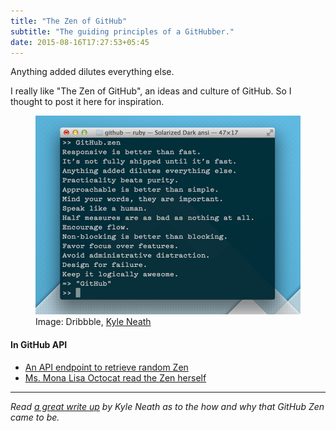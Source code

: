 ```yaml
---
title: "The Zen of GitHub"
subtitle: "The guiding principles of a GitHubber."
date: 2015-08-16T17:27:53+05:45
---
```


<p class="lead">Anything added dilutes everything else.</p>

I really like "The Zen of GitHub", an ideas and culture of GitHub. So I thought to post it here for inspiration.

<figure>
  <a href="/uploads/2015/20150816-the-zen-of-github.jpg"><img src="/uploads/2015/20150816-the-zen-of-github.jpg" alt="The Zen of GitHub" title="The Zen of GitHub"></a>
  <figcaption>Image: Dribbble, <a href="https://dribbble.com/shots/808470-The-Zen-of-GitHub">Kyle Neath</a></figcaption>
</figure>

#### In GitHub API

<ul>
  <li><a href="https://api.github.com/zen" data-proofer-ignore>An API endpoint to retrieve random Zen</a></li>
  <li><a href="https://api.github.com/octocat" data-proofer-ignore>Ms. Mona Lisa Octocat read the Zen herself</a></li>
</ul>

---

*Read [a great write up](http://warpspire.com/posts/taste/) by Kyle Neath as to the how and why that GitHub Zen came to be.*
